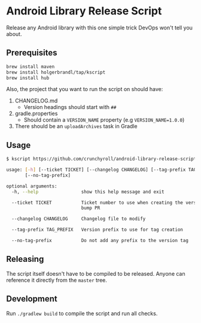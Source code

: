# Android Library Release Script

Release any Android library with this one simple trick DevOps won't tell you about.

## Prerequisites

```bash
brew install maven
brew install holgerbrandl/tap/kscript
brew install hub
```

Also, the project that you want to run the script on should have:

1. CHANGELOG.md
   - Version headings should start with `##`
2. gradle.properties
   - Should contain a `VERSION_NAME` property (e.g `VERSION_NAME=1.0.0`)
3. There should be an `uploadArchives` task in Gradle

## Usage

```bash
$ kscript https://github.com/crunchyroll/android-library-release-script/blob/master/src/main/kotlin/Release.kt --help

usage: [-h] [--ticket TICKET] [--changelog CHANGELOG] [--tag-prefix TAG_PREFIX]
       [--no-tag-prefix]

optional arguments:
  -h, --help                show this help message and exit

  --ticket TICKET           Ticket number to use when creating the version
                            bump PR

  --changelog CHANGELOG     Changelog file to modify

  --tag-prefix TAG_PREFIX   Version prefix to use for tag creation

  --no-tag-prefix           Do not add any prefix to the version tag
```

## Releasing

The script itself doesn't have to be compiled to be released. Anyone can reference it directly from the `master` tree.

## Development

Run `./gradlew build` to compile the script and run all checks.
